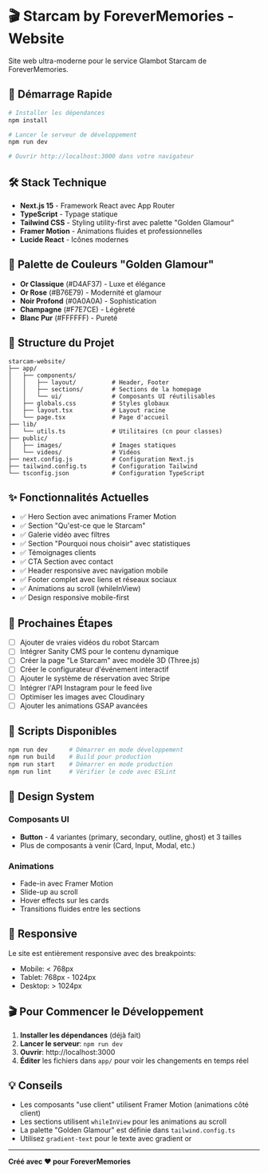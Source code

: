 # 🎬 Starcam by ForeverMemories - Website

Site web ultra-moderne pour le service Glambot Starcam de ForeverMemories.

## 🚀 Démarrage Rapide

```bash
# Installer les dépendances
npm install

# Lancer le serveur de développement
npm run dev

# Ouvrir http://localhost:3000 dans votre navigateur
```

## 🛠️ Stack Technique

- **Next.js 15** - Framework React avec App Router
- **TypeScript** - Typage statique
- **Tailwind CSS** - Styling utility-first avec palette "Golden Glamour"
- **Framer Motion** - Animations fluides et professionnelles
- **Lucide React** - Icônes modernes

## 🎨 Palette de Couleurs "Golden Glamour"

- **Or Classique** (#D4AF37) - Luxe et élégance
- **Or Rose** (#B76E79) - Modernité et glamour
- **Noir Profond** (#0A0A0A) - Sophistication
- **Champagne** (#F7E7CE) - Légèreté
- **Blanc Pur** (#FFFFFF) - Pureté

## 📁 Structure du Projet

```
starcam-website/
├── app/
│   ├── components/
│   │   ├── layout/          # Header, Footer
│   │   ├── sections/        # Sections de la homepage
│   │   └── ui/              # Composants UI réutilisables
│   ├── globals.css          # Styles globaux
│   ├── layout.tsx           # Layout racine
│   └── page.tsx             # Page d'accueil
├── lib/
│   └── utils.ts             # Utilitaires (cn pour classes)
├── public/
│   ├── images/              # Images statiques
│   └── videos/              # Vidéos
├── next.config.js           # Configuration Next.js
├── tailwind.config.ts       # Configuration Tailwind
└── tsconfig.json            # Configuration TypeScript
```

## ✨ Fonctionnalités Actuelles

- ✅ Hero Section avec animations Framer Motion
- ✅ Section "Qu'est-ce que le Starcam"
- ✅ Galerie vidéo avec filtres
- ✅ Section "Pourquoi nous choisir" avec statistiques
- ✅ Témoignages clients
- ✅ CTA Section avec contact
- ✅ Header responsive avec navigation mobile
- ✅ Footer complet avec liens et réseaux sociaux
- ✅ Animations au scroll (whileInView)
- ✅ Design responsive mobile-first

## 🎯 Prochaines Étapes

- [ ] Ajouter de vraies vidéos du robot Starcam
- [ ] Intégrer Sanity CMS pour le contenu dynamique
- [ ] Créer la page "Le Starcam" avec modèle 3D (Three.js)
- [ ] Créer le configurateur d'événement interactif
- [ ] Ajouter le système de réservation avec Stripe
- [ ] Intégrer l'API Instagram pour le feed live
- [ ] Optimiser les images avec Cloudinary
- [ ] Ajouter les animations GSAP avancées

## 📝 Scripts Disponibles

```bash
npm run dev      # Démarrer en mode développement
npm run build    # Build pour production
npm run start    # Démarrer en mode production
npm run lint     # Vérifier le code avec ESLint
```

## 🌟 Design System

### Composants UI

- **Button** - 4 variantes (primary, secondary, outline, ghost) et 3 tailles
- Plus de composants à venir (Card, Input, Modal, etc.)

### Animations

- Fade-in avec Framer Motion
- Slide-up au scroll
- Hover effects sur les cards
- Transitions fluides entre les sections

## 📱 Responsive

Le site est entièrement responsive avec des breakpoints:
- Mobile: < 768px
- Tablet: 768px - 1024px
- Desktop: > 1024px

## 🎬 Pour Commencer le Développement

1. **Installer les dépendances** (déjà fait)
2. **Lancer le serveur**: `npm run dev`
3. **Ouvrir**: http://localhost:3000
4. **Éditer** les fichiers dans `app/` pour voir les changements en temps réel

## 💡 Conseils

- Les composants "use client" utilisent Framer Motion (animations côté client)
- Les sections utilisent `whileInView` pour les animations au scroll
- La palette "Golden Glamour" est définie dans `tailwind.config.ts`
- Utilisez `gradient-text` pour le texte avec gradient or

---

**Créé avec ❤️ pour ForeverMemories**
